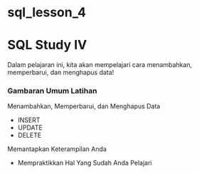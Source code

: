 # sql_lesson_4
# SQL Study IV

Dalam pelajaran ini, kita akan mempelajari cara menambahkan, memperbarui, dan menghapus data!

### Gambaran Umum Latihan  
Menambahkan, Memperbarui, dan Menghapus Data
- INSERT
- UPDATE
- DELETE

Memantapkan Keterampilan Anda
- Mempraktikkan Hal Yang Sudah Anda Pelajari
